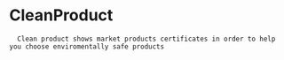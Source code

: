 # CleanProduct
```
  Clean product shows market products certificates in order to help you choose enviromentally safe products 
```
